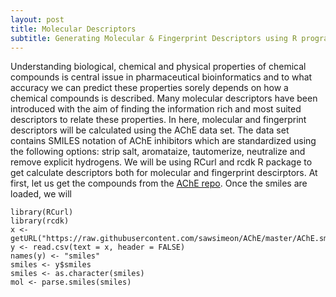 ```yaml
---
layout: post
title: Molecular Descriptors
subtitle: Generating Molecular & Fingerprint Descriptors using R programming language
---
```


Understanding biological, chemical and physical properties of chemical compounds is central issue in pharmaceutical bioinformatics and to what accuracy we can predict these properties sorely depends on how a chemical compounds is described. Many molecular descriptors have been introduced with the aim of finding the information rich and most suited descriptors to relate these properties. In here, molecular and fingerprint descriptors will be calculated using the AChE data set. The data set contains SMILES notation of AChE inhibitors which are standardized using the following options: strip salt, aromataize, tautomerize, neutralize and remove explicit hydrogens. We will be using RCurl and rcdk R package to get calculate descriptors both for molecular and fingerprint descirptors. At first, let us get the compounds from the [AChE repo](https://raw.githubusercontent.com/sawsimeon/AChE/master/AChE.smi). Once the smiles are loaded, we will 


~~~
library(RCurl)
library(rcdk)
x <- getURL("https://raw.githubusercontent.com/sawsimeon/AChE/master/AChE.smi")
y <- read.csv(text = x, header = FALSE)
names(y) <- "smiles"
smiles <- y$smiles
smiles <- as.character(smiles)
mol <- parse.smiles(smiles)
~~~

